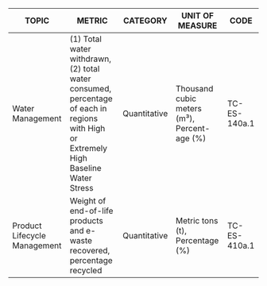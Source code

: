 | TOPIC | METRIC | CATEGORY | UNIT OF MEASURE | CODE |
|-------|--------|----------|------------------|------|
| Water Management | (1) Total water withdrawn, (2) total water consumed, percentage of each in regions with High or Extremely High Baseline Water Stress | Quantitative | Thousand cubic meters (m³), Percent- age (%) | TC-ES-140a.1 |
| Product Lifecycle Management | Weight of end-of-life products and e- waste recovered, percentage recycled | Quantitative | Metric tons (t), Percentage (%) | TC-ES-410a.1 |
